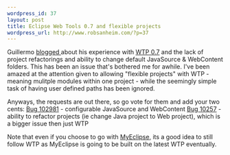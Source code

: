 ```yaml
--- 
wordpress_id: 37
layout: post
title: Eclipse Web Tools 0.7 and flexible projects
wordpress_url: http://www.robsanheim.com/?p=37
---
```

Guillermo <a href="http://javageek.org/2005/08/02/wpt_0_7_out_hold_your_horses.html">blogged </a> about his experience with <a href="http://download.eclipse.org/webtools/downloads/drops/R-0.7-200507290654/">WTP 0.7</a> and the lack of project refactorings and ability to change default JavaSource & WebContent folders.  This has been an issue that's bothered me for awhile.  I've been amazed at the attention given to allowing "flexible projects" with WTP - meaning mulitple modules within one project - while the seemingly simple task of having user defined paths has been ignored.

Anyways, the requests are out there, so go vote for them and add your two cents:
<a href="http://bugs.eclipse.org/bugs/show_bug.cgi?id=102981">Bug 102981</a> - configurable JavaSource and WebContent
<a href="https://bugs.eclipse.org/bugs/show_bug.cgi?id=102527">Bug 10257</a> - ability to refactor projects (ie change Java project to Web project), which is a bigger issue then just WTP

Note that even if you choose to go with <a href="http://www.myeclipseide.com/">MyEclipse,</a> its a good idea to still follow WTP as MyEclipse is going to be built on the latest WTP eventually.
